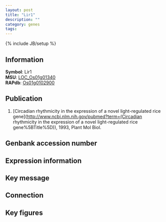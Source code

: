 ```yaml
---
layout: post
title: "Lir1"
description: ""
category: genes
tags: 
---
```

{% include JB/setup %}

## Information
__Symbol__: Lir1  
__MSU__: [LOC_Os01g01340](http://rice.plantbiology.msu.edu/cgi-bin/ORF_infopage.cgi?orf=LOC_Os01g01340)  
__RAPdb__: [Os01g0102900](http://rapdb.dna.affrc.go.jp/viewer/gbrowse_details/irgsp1?name=Os01g0102900)  

## Publication
1. [Circadian rhythmicity in the expression of a novel light-regulated rice gene](http://www.ncbi.nlm.nih.gov/pubmed?term=(Circadian rhythmicity in the expression of a novel light-regulated rice gene%5BTitle%5D)), 1993, Plant Mol Biol.

## Genbank accession number

## Expression information

## Key message

## Connection

## Key figures


